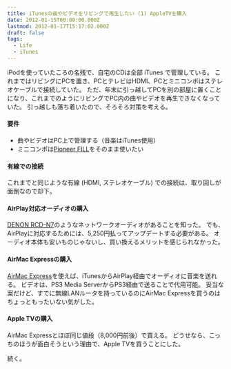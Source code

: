```yaml
---
title: iTunesの曲やビデオをリビングで再生したい (1) AppleTVを購入
date: 2012-01-15T00:00:00.000Z
lastmod: 2012-01-17T15:17:02.000Z
draft: false
tags:
  - Life
  - iTunes
---
```


iPodを使っていたころの名残で、自宅のCDは全部 iTunes で管理している。 これまではリビングにPCを置き、PCとテレビはHDMI、PCとミニコンポはステレオケーブルで接続していた。 ただ、年末に引っ越してPCを別の部屋に置くことになり、これまでのようにリビングでPC内の曲やビデオを再生できなくなっていた。 引っ越しも落ち着いたので、そろそろ対策を考える。

#### 要件

* 曲やビデオはPC上で管理する（音楽はiTunes使用）
* ミニコンポは[Pioneer FILL](http://pioneer.jp/press/1998/0827-1.html)をそのまま使いたい

#### 有線での接続

これまでと同じような有線 (HDMI, ステレオケーブル) での接続は、取り回しが面倒なので却下。

#### AirPlay対応オーディオの購入

[DENON RCD-N7](http://kakaku.com/item/K0000155462/)のようなネットワークオーディオがあることを知った。 でも、AirPlayに対応するためには、5,250円払ってアップデートする必要がある。 オーディオ本体も安いものじゃないし、買い換えるメリットを感じられなかった。

#### AirMac Expressの購入

[AirMac Express](http://www.apple.com/jp/airmacexpress/)を使えば、iTunesからAirPlay経由でオーディオに音楽を送れる。 ビデオは、PS3 Media ServerからPS3経由で送ることで代用可能。 妥当な案だけど、すでに無線LANルータを持っているのにAirMac Expressを買うのはちょっともったいない気がした。

#### Apple TVの購入

AirMac Expressとほぼ同じ値段（8,000円前後）で買える。 どうせなら、こっちのほうが面白そうという理由で、Apple TVを買うことにした。

続く。
